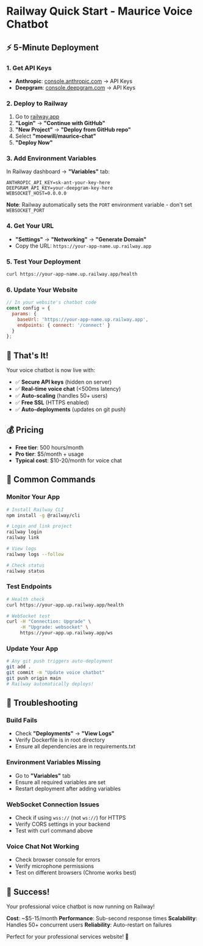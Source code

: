# Railway Quick Start - Maurice Voice Chatbot

## ⚡ 5-Minute Deployment

### 1. Get API Keys
- **Anthropic**: [console.anthropic.com](https://console.anthropic.com) → API Keys
- **Deepgram**: [console.deepgram.com](https://console.deepgram.com) → API Keys

### 2. Deploy to Railway
1. Go to [railway.app](https://railway.app)
2. **"Login"** → **"Continue with GitHub"**
3. **"New Project"** → **"Deploy from GitHub repo"**
4. Select **"moewill/maurice-chat"**
5. **"Deploy Now"**

### 3. Add Environment Variables
In Railway dashboard → **"Variables"** tab:
```
ANTHROPIC_API_KEY=sk-ant-your-key-here
DEEPGRAM_API_KEY=your-deepgram-key-here
WEBSOCKET_HOST=0.0.0.0
```
**Note**: Railway automatically sets the `PORT` environment variable - don't set `WEBSOCKET_PORT`

### 4. Get Your URL
- **"Settings"** → **"Networking"** → **"Generate Domain"**
- Copy the URL: `https://your-app-name.up.railway.app`

### 5. Test Your Deployment
```bash
curl https://your-app-name.up.railway.app/health
```

### 6. Update Your Website
```javascript
// In your website's chatbot code
const config = {
  params: {
    baseUrl: 'https://your-app-name.up.railway.app',
    endpoints: { connect: '/connect' }
  }
};
```

## 🎯 That's It!
Your voice chatbot is now live with:
- ✅ **Secure API keys** (hidden on server)
- ✅ **Real-time voice chat** (<500ms latency)
- ✅ **Auto-scaling** (handles 50+ users)
- ✅ **Free SSL** (HTTPS enabled)
- ✅ **Auto-deployments** (updates on git push)

## 💰 Pricing
- **Free tier**: 500 hours/month
- **Pro tier**: $5/month + usage
- **Typical cost**: $10-20/month for voice chat

## 🔧 Common Commands

### Monitor Your App
```bash
# Install Railway CLI
npm install -g @railway/cli

# Login and link project
railway login
railway link

# View logs
railway logs --follow

# Check status
railway status
```

### Test Endpoints
```bash
# Health check
curl https://your-app.up.railway.app/health

# WebSocket test
curl -H "Connection: Upgrade" \
     -H "Upgrade: websocket" \
     https://your-app.up.railway.app/ws
```

### Update Your App
```bash
# Any git push triggers auto-deployment
git add .
git commit -m "Update voice chatbot"
git push origin main
# Railway automatically deploys!
```

## 🚨 Troubleshooting

### Build Fails
- Check **"Deployments"** → **"View Logs"**
- Verify Dockerfile is in root directory
- Ensure all dependencies are in requirements.txt

### Environment Variables Missing
- Go to **"Variables"** tab
- Ensure all required variables are set
- Restart deployment after adding variables

### WebSocket Connection Issues
- Check if using `wss://` (not `ws://`) for HTTPS
- Verify CORS settings in your backend
- Test with curl command above

### Voice Chat Not Working
- Check browser console for errors
- Verify microphone permissions
- Test on different browsers (Chrome works best)

## 🎉 Success!
Your professional voice chatbot is now running on Railway! 

**Cost**: ~$5-15/month
**Performance**: Sub-second response times
**Scalability**: Handles 50+ concurrent users
**Reliability**: Auto-restart on failures

Perfect for your professional services website! 🎤